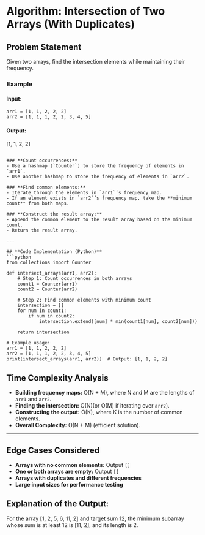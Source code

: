 # **Algorithm: Intersection of Two Arrays (With Duplicates)**

## **Problem Statement**
Given two arrays, find the intersection elements while maintaining their frequency.

### **Example**
#### **Input:**
```plaintext
arr1 = [1, 1, 2, 2, 2]
arr2 = [1, 1, 1, 2, 2, 3, 4, 5]
```

#### **Output:**
[1, 1, 2, 2]

```

### **Count occurrences:**
- Use a hashmap (`Counter`) to store the frequency of elements in `arr1`.
- Use another hashmap to store the frequency of elements in `arr2`.

### **Find common elements:**
- Iterate through the elements in `arr1`’s frequency map.
- If an element exists in `arr2`’s frequency map, take the **minimum count** from both maps.

### **Construct the result array:**
- Append the common element to the result array based on the minimum count.
- Return the result array.

---

## **Code Implementation (Python)**
```python
from collections import Counter

def intersect_arrays(arr1, arr2):
    # Step 1: Count occurrences in both arrays
    count1 = Counter(arr1)
    count2 = Counter(arr2)
    
    # Step 2: Find common elements with minimum count
    intersection = []
    for num in count1:
        if num in count2:
            intersection.extend([num] * min(count1[num], count2[num]))
    
    return intersection

# Example usage:
arr1 = [1, 1, 2, 2, 2]
arr2 = [1, 1, 1, 2, 2, 3, 4, 5]
print(intersect_arrays(arr1, arr2))  # Output: [1, 1, 2, 2]
```

## **Time Complexity Analysis**
- **Building frequency maps:** O(N + M), where N and M  are the lengths of `arr1` and `arr2`.
- **Finding the intersection:** O(N)(or O(M) if iterating over `arr2`).
- **Constructing the output:** O(K), where K is the number of common elements.
- **Overall Complexity:** O(N + M) (efficient solution).

---

## **Edge Cases Considered**
- **Arrays with no common elements:** Output `[]`
- **One or both arrays are empty:** Output `[]`
- **Arrays with duplicates and different frequencies**
- **Large input sizes for performance testing**


## **Explanation of the Output:**
For the array [1, 2, 5, 6, 11, 2] and target sum 12, the minimum subarray whose sum is at least 12 is [11, 2], and its length is 2.

